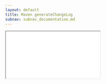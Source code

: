 ```yaml
---
layout: default
title: Maven generateChangeLog
subnav: subnav_documentation.md
---
```


<iframe class="maven" src="generated/generateChangeLog-mojo.html"></iframe>